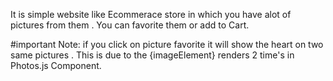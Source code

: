 It is simple website like Ecommerace store in which you have alot of pictures from them . You can favorite them or add to Cart.

#important Note:
if you click on picture favorite it will show the heart on two same pictures . This is due to the {imageElement} renders 2 time's in Photos.js Component.
